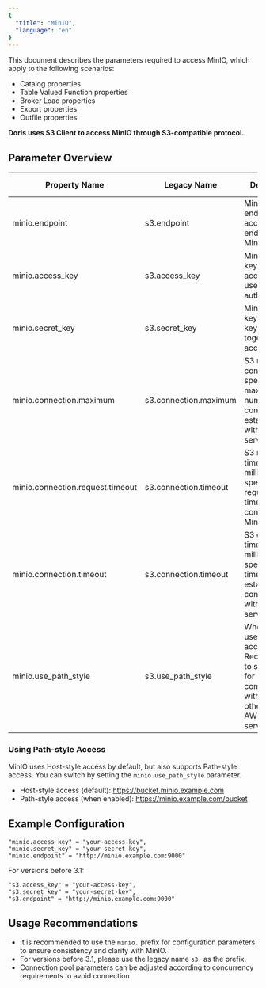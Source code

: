 ```yaml
---
{
  "title": "MinIO",
  "language": "en"
}
---
```


This document describes the parameters required to access MinIO, which apply to the following scenarios:

- Catalog properties
- Table Valued Function properties
- Broker Load properties
- Export properties
- Outfile properties

**Doris uses S3 Client to access MinIO through S3-compatible protocol.**

## Parameter Overview

| Property Name                  | Legacy Name              | Description                                                  | Default Value | Required |
| ------------------------------ | ------------------------ | ------------------------------------------------------------ | ------------- | -------- |
| minio.endpoint                 | s3.endpoint              | MinIO endpoint, the access endpoint for MinIO               |               | Yes      |
| minio.access_key               | s3.access_key            | MinIO access key, the MinIO access key used for authentication |               | Yes      |
| minio.secret_key               | s3.secret_key            | MinIO secret key, the secret key used together with access key |               | Yes      |
| minio.connection.maximum       | s3.connection.maximum    | S3 maximum connections, specifies the maximum number of connections established with MinIO service | 50            | No       |
| minio.connection.request.timeout | s3.connection.timeout    | S3 request timeout, in milliseconds, specifies the request timeout when connecting to MinIO service | 3000          | No       |
| minio.connection.timeout       | s3.connection.timeout    | S3 connection timeout, in milliseconds, specifies the timeout when establishing connection with MinIO service | 1000          | No       |
| minio.use_path_style           | s3.use_path_style        | Whether to use path-style access. Recommended to set to true for compatibility with MinIO and other non-AWS S3 services | FALSE         | No       |

### Using Path-style Access

MinIO uses Host-style access by default, but also supports Path-style access. You can switch by setting the `minio.use_path_style` parameter.

- Host-style access (default): https://bucket.minio.example.com
- Path-style access (when enabled): https://minio.example.com/bucket

## Example Configuration

```properties
"minio.access_key" = "your-access-key",
"minio.secret_key" = "your-secret-key",
"minio.endpoint" = "http://minio.example.com:9000"
```

For versions before 3.1:

```properties
"s3.access_key" = "your-access-key",
"s3.secret_key" = "your-secret-key",
"s3.endpoint" = "http://minio.example.com:9000"
```

## Usage Recommendations

* It is recommended to use the `minio.` prefix for configuration parameters to ensure consistency and clarity with MinIO.
* For versions before 3.1, please use the legacy name `s3.` as the prefix.
* Connection pool parameters can be adjusted according to concurrency requirements to avoid connection
